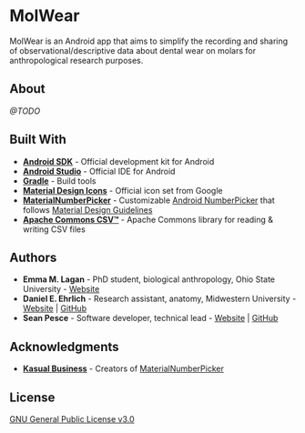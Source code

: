 # MolWear  

MolWear is an Android app that aims to simplify the recording and sharing of observational/descriptive data about dental wear on molars for anthropological research purposes.  

## About  

*@TODO*  

## Built With  

 * **[Android SDK](https://developer.android.com/studio/index.html)** - Official development kit for Android  
 * **[Android Studio](https://developer.android.com/studio/)** - Official IDE for Android  
 * **[Gradle](https://gradle.org/)** - Build tools  
 * **[Material Design Icons](https://material.io/icons)** - Official icon set from Google  
 * **[MaterialNumberPicker](https://github.com/KasualBusiness/MaterialNumberPicker)** - Customizable [Android NumberPicker](https://developer.android.com/reference/android/widget/NumberPicker.html) that follows [Material Design Guidelines](https://developer.android.com/design/index.html)  
 * **[Apache Commons CSV™](https://commons.apache.org/proper/commons-csv)** - Apache Commons library for reading & writing CSV files  

 
## Authors  

 * **Emma M. Lagan** - PhD student, biological anthropology, Ohio State University - [Website](http://as.nyu.edu/anthropology/graduate/alumni/masters-alumni-in-human-skeletal-biology-track/emma-lagan.html)  
 * **Daniel E. Ehrlich** - Research assistant, anatomy, Midwestern University - [Website](https://as.nyu.edu/anthropology/graduate/alumni/masters-alumni-in-human-skeletal-biology-track/daniel-ehrlich.html) | [GitHub](https://github.com/ehrlichd)  
 * **Sean Pesce** - Software developer, technical lead - [Website](https://SeanPesce.github.io) | [GitHub](https://github.com/SeanPesce)  


## Acknowledgments  

 * **[Kasual Business](http://www.kasual.biz/)** - Creators of [MaterialNumberPicker](https://github.com/KasualBusiness/MaterialNumberPicker)  


## License  

[GNU General Public License v3.0](LICENSE)  

